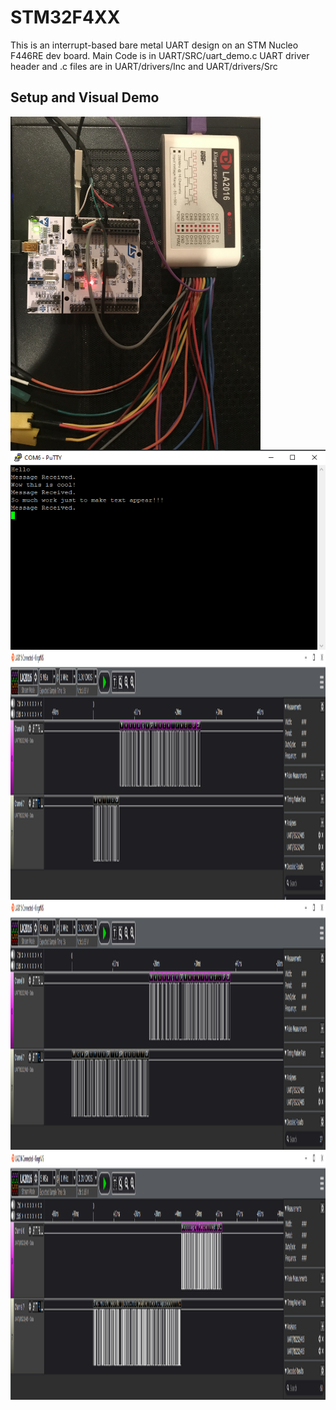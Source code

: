 # STM32F4XX
This is an interrupt-based bare metal UART design on an STM Nucleo F446RE dev board.
Main Code is in UART/SRC/uart_demo.c
UART driver header and .c files are in UART/drivers/Inc and UART/drivers/Src

## Setup and Visual Demo
  <img src="pics/BoardAndAnalyzer.jpg" width=400 align=center>
  <img src="pics/Putty1.PNG" width=600 align=center>
  <img src="pics/Kingst1.PNG" width=1600 height=400 align=center>
  <img src="pics/Kingst2.PNG" width=1600 height=400 align=center>
  <img src="pics/Kingst3.PNG" width=1600 height=400 align=center>
